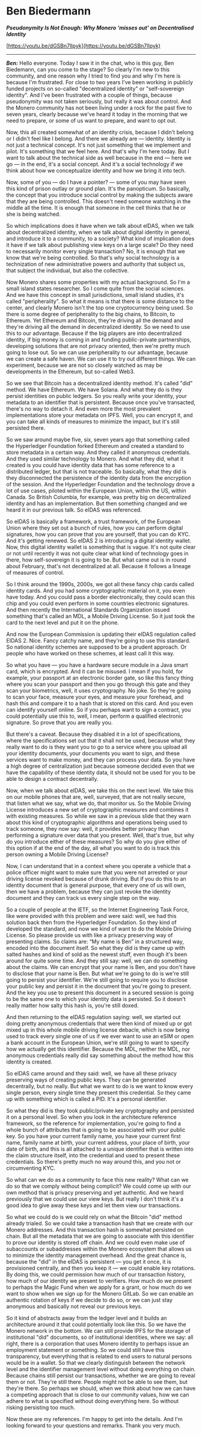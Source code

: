 # Ben Biedermann

_**Pseudonymity Is Not Enough: Why Monero ‘misses out' on Decentralised Identity**_

[https://youtu.be/dGSBn7lIpyk](https://youtu.be/dGSBn7lIpyk)

---

_**Ben:**_ Hello everyone. Today I saw it in the chat, who is this guy, Ben Biedemann, can you come to the stage? So clearly I'm new to this community, and one reason why I tried to find you and why I'm here is because I'm frustrated. For close to two years I've been working in publicly funded projects on so-called "decentralized identity" or "self-sovereign identity". And I've been frustrated with a couple of things, because pseudonymity was not taken seriously, but really it was about control. And the Monero community has not been living under a rock for the past five to seven years, clearly because we've heard it today in the morning that we need to prepare, or some of us want to prepare, and want to opt out.

Now, this all created somewhat of an identity crisis, because I didn't belong or I didn't feel like I belong. And there we already are — identity. Identity is not just a technical concept. It's not just something that we implement and pilot. It's something that we feel here. And that's why I'm here today. But I want to talk about the technical side as well because in the end — here we go — in the end, it's a social concept. And it's a social technology if we think about how we conceptualize identity and how we bring it into tech.

Now, some of you — do I have a pointer? — some of you may have seen this kind of prison outlay or ground plan. It's the panopticum. So basically, the concept that you introduce social control by making the subjects aware that they are being controlled. This doesn't need someone watching in the middle all the time. It is enough that someone in the cell thinks that he or she is being watched.

So which implications does it have when we talk about eIDAS, when we talk about decentralized identity, when we talk about digital identity in general, and introduce it to a community, to a society? What kind of implication does it have if we talk about publishing view keys on a large scale? Do they need to necessarily monitor every single transaction? No, it is enough that we know that we're being controlled. So that's why social technology is a technization of new administrative powers and authority that subject us, that subject the individual, but also the collective.

Now Monero shares some properties with my actual background. So I'm a small island states researcher. So I come quite from the social sciences. And we have this concept in small jurisdictions, small island studies, it's called "peripherality". So what it means is that there is some distance to the center, and clearly Monero isn't the top one cryptocurrency being used. So there is some degree of peripherality to the big chains, to Bitcoin, to Ethereum. Yet Ethereum and Bitcoin, they're driving all the demand and they're driving all the demand in decentralized identity. So we need to use this to our advantage. Because if the big players are into decentralized identity, if big money is coming in and funding public-private partnerships, developing solutions that are not privacy oriented, then we're pretty much going to lose out. So we can use peripherality to our advantage, because we can create a safe haven. We can use it to try out different things. We can experiment, because we are not so closely watched as may be developments in the Ethereum, but so-called Web3.

So we see that Bitcoin has a decentralized identity method. It's called "did" method. We have Ethereum. We have Solana. And what they do is they persist identities on public ledgers. So you really write your identity, your metadata to an identifier that is persistent. Because once you've transacted, there's no way to detach it. And even more the most prevalent implementations store your metadata on IPFS. Well, you can encrypt it, and you can take all kinds of measures to minimize the impact, but it's still persisted there.

So we saw around maybe five, six, seven years ago that something called the Hyperledger Foundation forked Ethereum and created a standard to store metadata in a certain way. And they called it anonymous credentials. And they used similar technology to Monero. And what they did, what it created is you could have identity data that has some reference to a distributed ledger, but that is not traceable. So basically, what they did is they disconnected the persistence of the identity data from the encryption of the session. And the Hyperledger Foundation and the technology drove a lot of use cases, piloted within the European Union, within the US, within Canada. So British Columbia, for example, was pretty big on decentralized identity and has an implementation. But then something changed and we heard it in our previous talk. So eIDAS was referenced.

So eIDAS is basically a framework, a trust framework, of the European Union where they set out a bunch of rules, how you can perform digital signatures, how you can prove that you are yourself, that you can do KYC. And it's getting renewed. So eIDAS 2 is introducing a digital identity wallet. Now, this digital identity wallet is something that is vague. It's not quite clear or not until recently it was not quite clear what kind of technology goes in there, how self-sovereign it is going to be. But what came out is in round about February, that's not decentralized at all. Because it follows a lineage of measures of control.

So I think around the 1990s, 2000s, we got all these fancy chip cards called identity cards. And you had some cryptographic material on it, you even have today. And you could pass a border electronically, they could scan this chip and you could even perform in some countries electronic signatures. And then recently the International Standards Organization issued something that's called an MDL, a Mobile Driving License. So it just took the card to the next level and put it on the phone.

And now the European Commission is updating their eIDAS regulation called EIDAS 2. Nice. Fancy catchy name, and they're going to use this standard. So national identity schemes are supposed to be a prudent approach. Or people who have worked on these schemes, at least call it this way.

So what you have — you have a hardware secure module in a Java smart card, which is encrypted. And it can be misused. I mean if you hold, for example, your passport at an electronic border gate, so like this fancy thing where you scan your passport and then you go through this gate and they scan your biometrics, well, it uses cryptography. No joke. So they're going to scan your face, measure your eyes, and measure your forehead, and hash this and compare it to a hash that is stored on this card. And you even can identify yourself online. So if you perhaps want to sign a contract, you could potentially use this to, well, I mean, perform a qualified electronic signature. So prove that you are really you.

But there's a caveat. Because they disabled it in a lot of specifications, where the specifications set out that it shall not be used, because what they really want to do is they want you to go to a service where you upload all your identity documents, your documents you want to sign, and these services want to make money, and they can process your data. So you have a high degree of centralization just because someone decided even that we have the capability of these identity data, it should not be used for you to be able to design a contract decentrally.

Now, when we talk about eIDAS, we take this on the next level. We take this on our mobile phones that are, well, surveyed, that are not really secure, that listen what we say, what we do, that monitor us. So the Mobile Driving License introduces a new set of cryptographic measures and combines it with existing measures. So while we saw in a previous slide that they warn about this kind of cryptographic algorithms and operations being used to track someone, they now say: well, it provides better privacy than performing a signature over data that you present. Well, that's true, but why do you introduce either of these measures? So why do you give either of this option if at the end of the day, all what you want to do is track this person owning a Mobile Driving License?

Now, I can understand that in a context where you operate a vehicle that a police officer might want to make sure that you were not arrested or your driving license revoked because of drunk driving. But if you do this to an identity document that is general purpose, that every one of us will own, then we have a problem, because they can just revoke the identity document and they can track us every single step on the way.

So a couple of people at the IETF, so the Internet Engineering Task Force, like were provided with this problem and were said: well, we had this solution back then from the Hyperledger Foundation. So they kind of developed the standard, and now we kind of want to do the Mobile Driving License. So please provide us with like a privacy preserving way of presenting claims. So claims are: “My name is Ben” in a structured way, encoded into the document itself. So what they did is they came up with salted hashes and kind of sold as the newest stuff, even though it's been around for quite some time. And they still say: well, we can do something about the claims. We can encrypt that your name is Ben, and you don't have to disclose that your name is Ben. But what we're going to do is we're still going to persist your identifier. We're still going to require you to disclose your public key and persist it in the document that you're going to present. And the key you use to present this document in a secured session is going to be the same one to which your identity data is persisted. So it doesn't really matter how salty this hash is, you're still doxed.

And then returning to the eIDAS regulation saying: well, we started out doing pretty anonymous credentials that were then kind of mixed up or got mixed up in this whole mobile driving license debacle, which is now being used to track every single one of us if we ever want to use an eSIM or open a bank account in the European Union, we're still going to want to specify how we actually get this identifier. Because the MDL, neither the MDL, nor anonymous credentials really did say something about the method how this identity is created.

So eIDAS came around and they said: well, we have all these privacy preserving ways of creating public keys. They can be generated decentrally, but no really. But what we want to do is we want to know every single person, every single time they present this credential. So they came up with something which is called a PID. It's a personal identifier.

So what they did is they took public/private key cryptography and persisted it on a personal level. So when you look in the architecture reference framework, so the reference for implementation, you're going to find a whole bunch of attributes that is going to be associated with your public key. So you have your current family name, you have your current first name, family name at birth, your current address, your place of birth, your date of birth, and this is all attached to a unique identifier that is written into the claim structure itself, into the credential and used to present these credentials. So there's pretty much no way around this, and you not or circumventing KYC.

So what can we do as a community to face this new reality? What can we do so that we comply without being complicit? We could come up with our own method that is privacy preserving and yet authentic. And we heard previously that we could use our view keys. But really I don't think it's a good idea to give away these keys and let them view our transactions.

So what we could do is we could rely on what the Bitcoin "did" method already trialed. So we could take a transaction hash that we create with our Monero addresses. And this transaction hash is somewhat persisted on chain. But all the metadata that we are going to associate with this identifier to prove our identity is stored off chain. And we could even make use of subaccounts or subaddresses within the Monero ecosystem that allows us to minimize the identity management overhead. And the great chance is, because the "did" in the eIDAS is persistent — you get it once, it is provisioned centrally, and then you keep it — we could enable key rotations. By doing this, we could permission how much of our transaction history, how much of our identity we present to verifiers. How much do we present to perhaps the Magic Fund when we apply for a grant, or how much do we want to show when we sign up for the Monero GitLab. So we can enable an authentic rotation of keys if we decide to do so, or we can just stay anonymous and basically not reveal our previous keys.

So it kind of abstracts away from the ledger level and it builds an architecture around it that could potentially look like this. So we have the Monero network in the bottom. We can still provide IPFS for the storage of institutional "did" documents, so of institutional identities, where we say: all right, there is a corporation that uses Monero identity to perhaps issue an employment statement or something. So we could still have this transparency, but everything that is related to end users to natural persons would be in a wallet. So that we clearly distinguish between the network level and the identifier management level without doing everything on chain. Because chains still persist our transactions, whether we are going to reveal them or not. They're still there. People might not be able to see them, but they're there. So perhaps we should, when we think about how we can have a competing approach that is close to our community values, how we can adhere to what is specified without doing everything here. So without risking persisting too much.

Now these are my references. I'm happy to get into the details. And I'm looking forward to your questions and remarks. Thank you very much.
